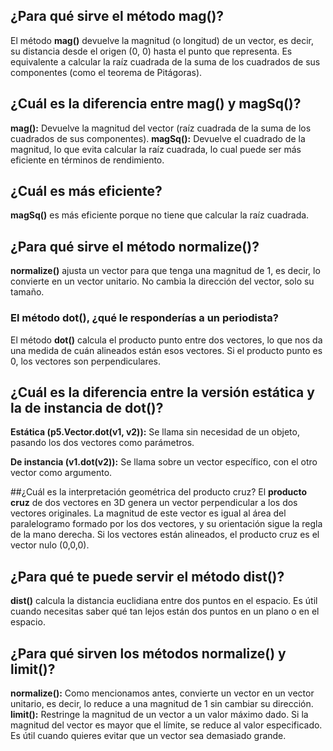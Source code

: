 ## ¿Para qué sirve el método mag()?
El método **mag()** devuelve la magnitud (o longitud) de un vector, es decir, su distancia desde el origen (0, 0) hasta el punto que representa. Es equivalente a calcular la raíz cuadrada de la suma de los cuadrados de sus componentes (como el teorema de Pitágoras).

## ¿Cuál es la diferencia entre mag() y magSq()?

**mag():** Devuelve la magnitud del vector (raíz cuadrada de la suma de los cuadrados de sus componentes).
**magSq():** Devuelve el cuadrado de la magnitud, lo que evita calcular la raíz cuadrada, lo cual puede ser más eficiente en términos de rendimiento.
## ¿Cuál es más eficiente? 
**magSq()** es más eficiente porque no tiene que calcular la raíz cuadrada.
## ¿Para qué sirve el método normalize()?
**normalize()** ajusta un vector para que tenga una magnitud de 1, es decir, lo convierte en un vector unitario. No cambia la dirección del vector, solo su tamaño.

### El método dot(), ¿qué le responderías a un periodista?

El método **dot()** calcula el producto punto entre dos vectores, lo que nos da una medida de cuán alineados están esos vectores. Si el producto punto es 0, los vectores son perpendiculares.

## ¿Cuál es la diferencia entre la versión estática y la de instancia de dot()?

**Estática (p5.Vector.dot(v1, v2)):** Se llama sin necesidad de un objeto, pasando los dos vectores como parámetros.

**De instancia (v1.dot(v2)):** Se llama sobre un vector específico, con el otro vector como argumento.

##¿Cuál es la interpretación geométrica del producto cruz?
El **producto cruz** de dos vectores en 3D genera un vector perpendicular a los dos vectores originales. La magnitud de este vector es igual al área del paralelogramo formado por los dos vectores, y su orientación sigue la regla de la mano derecha. Si los vectores están alineados, el producto cruz es el vector nulo (0,0,0).

## ¿Para qué te puede servir el método dist()?
**dist()** calcula la distancia euclidiana entre dos puntos en el espacio. Es útil cuando necesitas saber qué tan lejos están dos puntos en un plano o en el espacio.

## ¿Para qué sirven los métodos normalize() y limit()?

**normalize():** Como mencionamos antes, convierte un vector en un vector unitario, es decir, lo reduce a una magnitud de 1 sin cambiar su dirección.
**limit():** Restringe la magnitud de un vector a un valor máximo dado. Si la magnitud del vector es mayor que el límite, se reduce al valor especificado. Es útil cuando quieres evitar que un vector sea demasiado grande.
